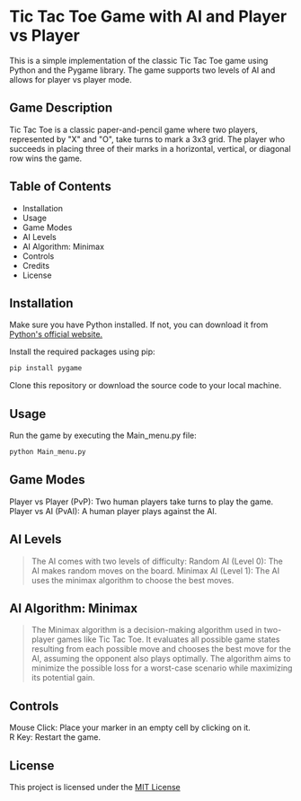 # Tic Tac Toe Game with AI and Player vs Player

This is a simple implementation of the classic Tic Tac Toe game using Python and the Pygame library. The game supports two levels of AI and allows for player vs player mode.

## Game Description

Tic Tac Toe is a classic paper-and-pencil game where two players, represented by "X" and "O", take turns to mark a 3x3 grid. The player who succeeds in placing three of their marks in a horizontal, vertical, or diagonal row wins the game.

## Table of Contents
 - Installation
 - Usage
 - Game Modes
 - AI Levels
 - AI Algorithm: Minimax
 - Controls
 - Credits
 - License

## Installation
Make sure you have Python installed. If not, you can download it from [Python's official website.](https://pip.pypa.io/en/stable/)

Install the required packages using pip:

```bash
pip install pygame
```
Clone this repository or download the source code to your local machine.

## Usage
Run the game by executing the Main_menu.py file:
```bash
python Main_menu.py
```
## Game Modes
Player vs Player (PvP): Two human players take turns to play the game.\
Player vs AI (PvAI): A human player plays against the AI.

## AI Levels
>The AI comes with two levels of difficulty:
>Random AI (Level 0): The AI makes random moves on the board.
>Minimax AI (Level 1): The AI uses the minimax algorithm to choose the best moves.

## AI Algorithm: Minimax
>The Minimax algorithm is a decision-making algorithm used in two-player games like Tic Tac Toe. It evaluates all possible game states resulting from each possible move and chooses the best move for the AI, assuming the opponent also plays optimally. The algorithm aims to minimize the possible loss for a worst-case scenario while maximizing its potential gain.

## Controls
Mouse Click: Place your marker in an empty cell by clicking on it.\
R Key: Restart the game.

## License

This project is licensed under the [MIT License](https://choosealicense.com/licenses/mit/)
